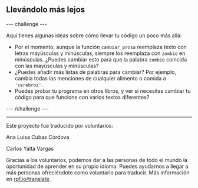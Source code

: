 ## Llevándolo más lejos

--- challenge ---

Aquí tienes algunas ideas sobre cómo llevar tu código un poco más allá:
- Por el momento, aunque la función `cambiar_prosa` reemplaza texto con letras mayúsculas y minúsculas, siempre los reemplaza con `zombie` en minúsculas. ¿Puedes cambiar esto para que la palabra `zombie` coincida con las mayúsculas y minúsculas?
- ¿Puedes añadir más listas de palabras para cambiar? Por ejemplo, cambia todas las menciones de cualquier alimento o comida a `'cerebroz'`.
- Puedes probar tu programa en otros libros, y ver si necesitas cambiar tu código para que funcione con varios textos diferentes?

--- /challenge ---

***
Este proyecto fue traducido por voluntarios:

Ana Luisa Cubas Córdova

Carlos Yalta Vargas

Gracias a los voluntarios, podemos dar a las personas de todo el mundo la oportunidad de aprender en su propio idioma. Puedes ayudarnos a llegar a más personas ofreciéndote como voluntario para traducir. Más información en [rpf.io/translate](https://rpf.io/translate).
